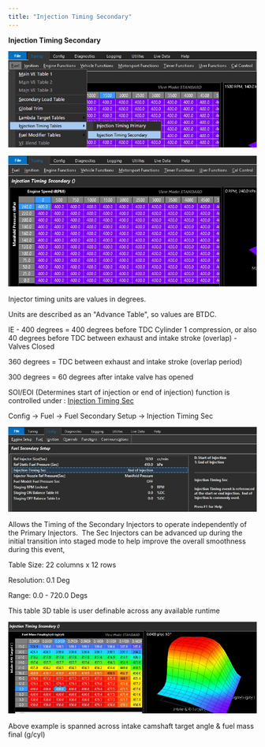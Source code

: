 ```yaml
---
title: "Injection Timing Secondary"
---
```


**Injection Timing Secondary**


![Image](</img/AAAA103.jpg>)


![Image](</img/AAAA105.jpg>)


Injector timing units are values in degrees.

Units are described as an "Advance Table", so values are BTDC.

IE - 400 degrees = 400 degrees before TDC Cylinder 1 compression, or also 40 degrees before TDC between exhaust and intake stroke (overlap) - Valves Closed&nbsp;

&#51;60 degrees = TDC between exhaust and intake stroke (overlap period)

&#51;00 degrees = 60 degrees after intake valve has opened&nbsp;


SOI/EOI (Determines start of injection or end of injection) function is controlled under : [Injection Timing Sec](<StagingStartHysteresis.md>)

Config -\> Fuel -\> Fuel Secondary Setup -\> Injection Timing Sec


![Image](</img/Z Axis26.jpg>)


Allows the Timing of the Secondary Injectors to operate independently of the Primary Injectors.&nbsp; The Sec Injectors can be advanced up during the initial transition into staged mode to help improve the overall smoothness during this event,


Table Size: 22 columns x 12 rows

Resolution: 0.1 Deg

Range: 0.0 - 720.0 Degs


This table 3D table is user definable across any available runtime


![Image](</img/Secondary inj timing.jpg>)


Above example is spanned across intake camshaft target angle \& fuel mass final (g/cyl)
